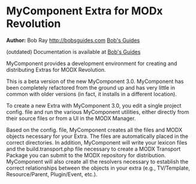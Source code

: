 MyComponent Extra for MODx Revolution
=======================================


**Author:** Bob Ray <http://bobsguides.com> [Bob's Guides](http://bobsguides.com)

(outdated) Documentation is available at [Bob's Guides](http://bobsguides.com/mycomponent-tutorial.html)

MyComponent provides a development environment for creating and distributing Extras
for MODX Revolution.


This is a beta version of the new MyComponent 3.0. MyComponent has been completely refactored from the ground up and has very little in common with older versions (in fact, it installs in a different location).

To create a new Extra with MyComponent 3.0, you edit a single project config. file and run the various MyComponent utilities, either directly from their source files or from a UI in the MODX Manager.

Based on the config. file, MyComponent creates all the files and MODX objects necessary for your Extra. The files are automatically placed in the correct directories. In addition, MyComponent will write your lexicon files and the build.transport.php file necessary to create a MODX Transport Package you can submit to the MODX repository for distribution. MyComponent will also create all the resolvers necessary to establish the correct relationships between the objects in your extra (e.g., TV/Template, Resource/Parent, Plugin/Event, etc.).

